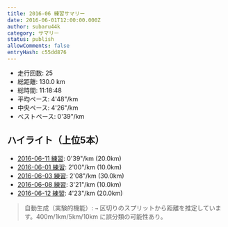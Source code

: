 ```yaml
---
title: 2016-06 練習サマリー
date: 2016-06-01T12:00:00.000Z
author: subaru44k
category: サマリー
status: publish
allowComments: false
entryHash: c55dd876
---
```

- 走行回数: 25
- 総距離: 130.0 km
- 総時間: 11:18:48
- 平均ペース: 4'48"/km
- 中央ペース: 4'26"/km
- ベストペース: 0'39"/km

## ハイライト（上位5本）
- [2016-06-11 練習](/2016-06-11-20cbb00db09fa91b6fdbf1bf42fce180/): 0'39"/km (20.0km)
- [2016-06-01 練習](/2016-06-01-71263178343e924787d65e1d6017b5a5/): 2'00"/km (10.0km)
- [2016-06-03 練習](/2016-06-03-b970bf69ad7e2079ce67c3fe57d45bb6/): 2'08"/km (30.0km)
- [2016-06-08 練習](/2016-06-08-78185f1d3fa4dd735403c0b1830e124c/): 3'21"/km (10.0km)
- [2016-06-12 練習](/2016-06-12-2753fda67cd3bbe9f8ea0b8425a209d4/): 4'23"/km (20.0km)

> 自動生成（実験的機能）: `→` 区切りのスプリットから距離を推定しています。400m/1km/5km/10km に誤分類の可能性あり。
